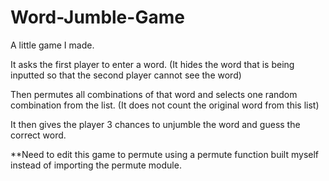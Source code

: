# Word-Jumble-Game
A little game I made.

It asks the first player to enter a word. (It hides the word that is being inputted so that the second player cannot see the word)

Then permutes all combinations of that word and selects one random combination from the list. (It does not count the original word from this list)

It then gives the player 3 chances to unjumble the word and guess the correct word. 

**Need to edit this game to permute using a permute function built myself instead of importing the permute module.
